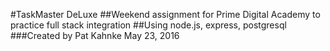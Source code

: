 #TaskMaster DeLuxe
##Weekend assignment for Prime Digital Academy to practice full stack integration
##Using node.js, express, postgresql
###Created by Pat Kahnke May 23, 2016
